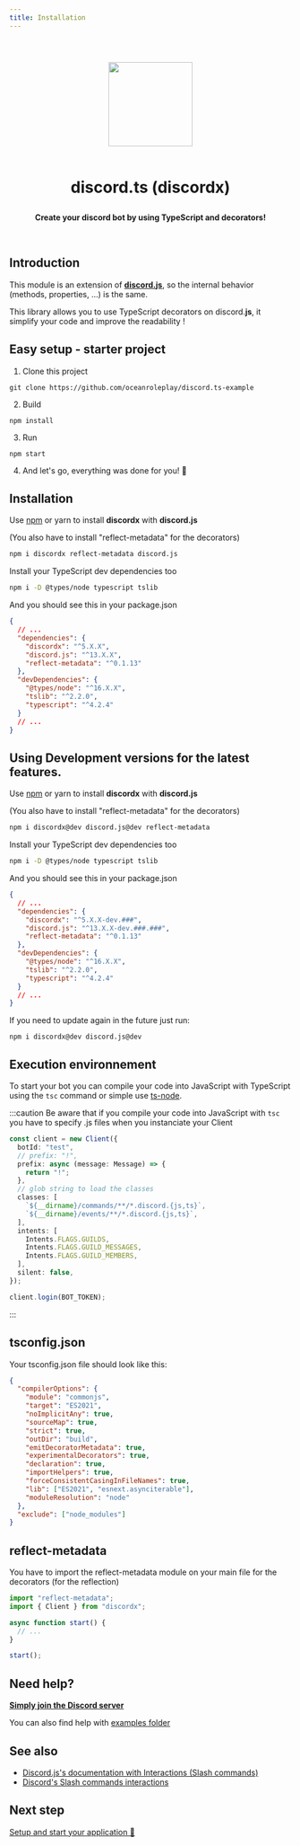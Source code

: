 ```yaml
---
title: Installation
---
```


#

<p align="center">
  <br/>
  <img src="https://i.imgur.com/kSLOEIF.png" width="150px" />
  <br/>
  <br/>
  <h1 align="center">
    <p  align="center">
      discord.ts (discordx)
    </p>
  </h1>
  <p align="center">
    <b>
      Create your discord bot by using TypeScript and decorators!
    </b>
  </p>
  <br/>
</p>

## Introduction

This module is an extension of **[discord.**js**](https://discord.js.org)**, so the internal behavior (methods, properties, ...) is the same.

This library allows you to use TypeScript decorators on discord.**js**, it simplify your code and improve the readability !

## Easy setup - starter project

1. Clone this project

```
git clone https://github.com/oceanroleplay/discord.ts-example
```

2. Build

```
npm install
```

3. Run

```
npm start
```

4. And let's go, everything was done for you! 🚀

## Installation

Use [npm](https://www.npmjs.com/package/discordx) or yarn to install **discordx** with **discord.js**

(You also have to install "reflect-metadata" for the decorators)

```sh
npm i discordx reflect-metadata discord.js
```

Install your TypeScript dev dependencies too

```sh
npm i -D @types/node typescript tslib
```

And you should see this in your package.json

```json
{
  // ...
  "dependencies": {
    "discordx": "^5.X.X",
    "discord.js": "^13.X.X",
    "reflect-metadata": "^0.1.13"
  },
  "devDependencies": {
    "@types/node": "^16.X.X",
    "tslib": "^2.2.0",
    "typescript": "^4.2.4"
  }
  // ...
}
```

## Using Development versions for the latest features.

Use [npm](https://www.npmjs.com/package/discordx) or yarn to install **discordx** with **discord.js**

(You also have to install "reflect-metadata" for the decorators)

```sh
npm i discordx@dev discord.js@dev reflect-metadata
```

Install your TypeScript dev dependencies too

```sh
npm i -D @types/node typescript tslib
```

And you should see this in your package.json

```json
{
  // ...
  "dependencies": {
    "discordx": "^5.X.X-dev.###",
    "discord.js": "^13.X.X-dev.###.###",
    "reflect-metadata": "^0.1.13"
  },
  "devDependencies": {
    "@types/node": "^16.X.X",
    "tslib": "^2.2.0",
    "typescript": "^4.2.4"
  }
  // ...
}
```

If you need to update again in the future just run:

```
npm i discordx@dev discord.js@dev
```

## Execution environnement

To start your bot you can compile your code into JavaScript with TypeScript using the `tsc` command or simple use [ts-node](https://www.npmjs.com/package/ts-node).

:::caution
Be aware that if you compile your code into JavaScript with `tsc` you have to specify .js files when you instanciate your Client

```ts
const client = new Client({
  botId: "test",
  // prefix: "!",
  prefix: async (message: Message) => {
    return "!";
  },
  // glob string to load the classes
  classes: [
    `${__dirname}/commands/**/*.discord.{js,ts}`,
    `${__dirname}/events/**/*.discord.{js,ts}`,
  ],
  intents: [
    Intents.FLAGS.GUILDS,
    Intents.FLAGS.GUILD_MESSAGES,
    Intents.FLAGS.GUILD_MEMBERS,
  ],
  silent: false,
});

client.login(BOT_TOKEN);
```

:::

## tsconfig.json

Your tsconfig.json file should look like this:

```json
{
  "compilerOptions": {
    "module": "commonjs",
    "target": "ES2021",
    "noImplicitAny": true,
    "sourceMap": true,
    "strict": true,
    "outDir": "build",
    "emitDecoratorMetadata": true,
    "experimentalDecorators": true,
    "declaration": true,
    "importHelpers": true,
    "forceConsistentCasingInFileNames": true,
    "lib": ["ES2021", "esnext.asynciterable"],
    "moduleResolution": "node"
  },
  "exclude": ["node_modules"]
}
```

## reflect-metadata

You have to import the reflect-metadata module on your main file for the decorators (for the reflection)

```ts
import "reflect-metadata";
import { Client } from "discordx";

async function start() {
  // ...
}

start();
```

## Need help?

**[Simply join the Discord server](https://discord.gg/VDjwu8E)**

You can also find help with [examples folder](https://github.com/oceanroleplay/discord.ts/tree/main/examples)

## See also

- [Discord.js's documentation with Interactions (Slash commands)](https://discord.js.org/#/docs/main/master/general/welcome)
- [Discord's Slash commands interactions](https://discord.com/developers/docs/interactions/slash-commands)

## Next step

[Setup and start your application 🚀](/docs/general/client)
